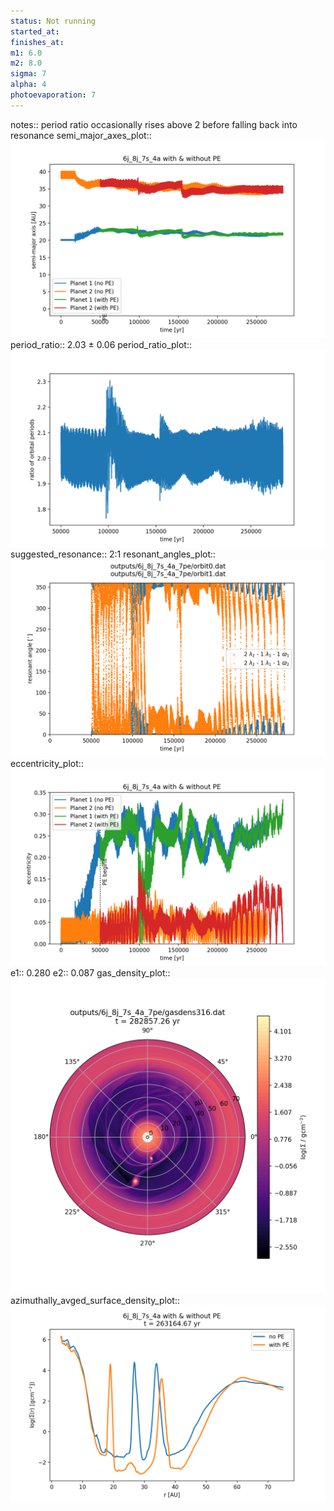 ```yaml
---
status: Not running
started_at:
finishes_at:
m1: 6.0
m2: 8.0
sigma: 7
alpha: 4
photoevaporation: 7
---
```


notes:: period ratio occasionally rises above 2 before falling back into resonance
semi_major_axes_plot:: ![semi_major_axes_6j_8j_7s_4a_7pe.png](plots/semi_major_axes/semi_major_axes_6j_8j_7s_4a_7pe.png)
period_ratio:: 2.03 ± 0.06
period_ratio_plot:: ![period_ratio_6j_8j_7s_4a_7pe.png](plots/period_ratio/period_ratio_6j_8j_7s_4a_7pe.png)
suggested_resonance:: 2:1
resonant_angles_plot:: ![resonant_angles_6j_8j_7s_4a_7pe.png](plots/resonant_angles/resonant_angles_6j_8j_7s_4a_7pe.png)
eccentricity_plot:: ![eccentricity_6j_8j_7s_4a_7pe.png](plots/eccentricity/eccentricity_6j_8j_7s_4a_7pe.png)
e1:: 0.280
e2:: 0.087
gas_density_plot:: ![gas_density_6j_8j_7s_4a_7pe.png](plots/gas_density/gas_density_6j_8j_7s_4a_7pe.png)
azimuthally_avged_surface_density_plot:: ![azimuthally_avged_surface_density_6j_8j_7s_4a_7pe.png](plots/azimuthally_avged_surface_density/azimuthally_avged_surface_density_6j_8j_7s_4a_7pe.png)
